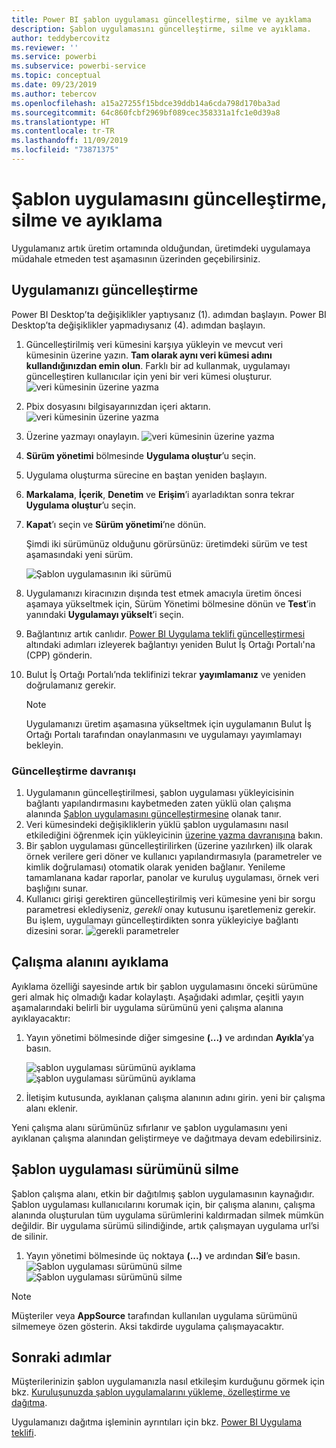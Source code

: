 ```yaml
---
title: Power BI şablon uygulaması güncelleştirme, silme ve ayıklama
description: Şablon uygulamasını güncelleştirme, silme ve ayıklama.
author: teddybercovitz
ms.reviewer: ''
ms.service: powerbi
ms.subservice: powerbi-service
ms.topic: conceptual
ms.date: 09/23/2019
ms.author: tebercov
ms.openlocfilehash: a15a27255f15bdce39ddb14a6cda798d170ba3ad
ms.sourcegitcommit: 64c860fcbf2969bf089cec358331a1fc1e0d39a8
ms.translationtype: HT
ms.contentlocale: tr-TR
ms.lasthandoff: 11/09/2019
ms.locfileid: "73871375"
---
```

# <a name="update-delete-and-extract-template-app"></a>Şablon uygulamasını güncelleştirme, silme ve ayıklama

Uygulamanız artık üretim ortamında olduğundan, üretimdeki uygulamaya müdahale etmeden test aşamasının üzerinden geçebilirsiniz.
## <a name="update-your-app"></a>Uygulamanızı güncelleştirme

Power BI Desktop’ta değişiklikler yaptıysanız (1). adımdan başlayın. Power BI Desktop’ta değişiklikler yapmadıysanız (4). adımdan başlayın.

1. Güncelleştirilmiş veri kümesini karşıya yükleyin ve mevcut veri kümesinin üzerine yazın. **Tam olarak aynı veri kümesi adını kullandığınızdan emin olun**. Farklı bir ad kullanmak, uygulamayı güncelleştiren kullanıcılar için yeni bir veri kümesi oluşturur.
![veri kümesinin üzerine yazma](media/service-template-apps-update-extract-delete/power-bi-template-app-upload-dataset.png)
1. Pbix dosyasını bilgisayarınızdan içeri aktarın.
![veri kümesinin üzerine yazma](media/service-template-apps-update-extract-delete/power-bi-template-app-upload-dataset2.png)
1. Üzerine yazmayı onaylayın.
![veri kümesinin üzerine yazma](media/service-template-apps-update-extract-delete/power-bi-template-app-upload-dataset3.png)

1. **Sürüm yönetimi** bölmesinde **Uygulama oluştur**’u seçin.
1. Uygulama oluşturma sürecine en baştan yeniden başlayın.
1. **Markalama**, **İçerik**, **Denetim** ve **Erişim**’i ayarladıktan sonra tekrar **Uygulama oluştur**’u seçin.
1. **Kapat**’ı seçin ve **Sürüm yönetimi**’ne dönün.

   Şimdi iki sürümünüz olduğunu görürsünüz: üretimdeki sürüm ve test aşamasındaki yeni sürüm.

    ![Şablon uygulamasının iki sürümü](media/service-template-apps-update-extract-delete/power-bi-template-app-update.png)

5. Uygulamanızı kiracınızın dışında test etmek amacıyla üretim öncesi aşamaya yükseltmek için, Sürüm Yönetimi bölmesine dönün ve **Test**’in yanındaki **Uygulamayı yükselt**’i seçin.
6. Bağlantınız artık canlıdır. [Power BI Uygulama teklifi güncelleştirmesi](https://docs.microsoft.com/azure/marketplace/cloud-partner-portal/power-bi/cpp-update-existing-offer) altındaki adımları izleyerek bağlantıyı yeniden Bulut İş Ortağı Portalı'na (CPP) gönderin.
7. Bulut İş Ortağı Portalı’nda teklifinizi tekrar **yayımlamanız** ve yeniden doğrulamanız gerekir.

   >[!NOTE]
   >Uygulamanızı üretim aşamasına yükseltmek için uygulamanın Bulut İş Ortağı Portalı tarafından onaylanmasını ve uygulamayı yayımlamayı bekleyin.

### <a name="update-behavior"></a>Güncelleştirme davranışı

1. Uygulamanın güncelleştirilmesi, şablon uygulaması yükleyicisinin bağlantı yapılandırmasını kaybetmeden zaten yüklü olan çalışma alanında [Şablon uygulamasını güncelleştirmesine](service-template-apps-install-distribute.md#update-a-template-app) olanak tanır.
1. Veri kümesindeki değişikliklerin yüklü şablon uygulamasını nasıl etkilediğini öğrenmek için yükleyicinin [üzerine yazma davranışına](service-template-apps-install-distribute.md#overwrite-behavior) bakın.
1. Bir şablon uygulaması güncelleştirilirken (üzerine yazılırken) ilk olarak örnek verilere geri döner ve kullanıcı yapılandırmasıyla (parametreler ve kimlik doğrulaması) otomatik olarak yeniden bağlanır. Yenileme tamamlanana kadar raporlar, panolar ve kuruluş uygulaması, örnek veri başlığını sunar.
1. Kullanıcı girişi gerektiren güncelleştirilmiş veri kümesine yeni bir sorgu parametresi eklediyseniz, *gerekli* onay kutusunu işaretlemeniz gerekir. Bu işlem, uygulamayı güncelleştirdikten sonra yükleyiciye bağlantı dizesini sorar.
 ![gerekli parametreler](media/service-template-apps-update-extract-delete/power-bi-template-app-upload-dataset4.png)

## <a name="extract-workspace"></a>Çalışma alanını ayıklama
Ayıklama özelliği sayesinde artık bir şablon uygulamasını önceki sürümüne geri almak hiç olmadığı kadar kolaylaştı. Aşağıdaki adımlar, çeşitli yayın aşamalarındaki belirli bir uygulama sürümünü yeni çalışma alanına ayıklayacaktır:

1. Yayın yönetimi bölmesinde diğer simgesine **(...)** ve ardından **Ayıkla**’ya basın.

    ![şablon uygulaması sürümünü ayıklama](media/service-template-apps-update-extract-delete/power-bi-template-app-extract.png) ![şablon uygulaması sürümünü ayıklama](media/service-template-apps-update-extract-delete/power-bi-template-app-extract-dialog.png)
2. İletişim kutusunda, ayıklanan çalışma alanının adını girin. yeni bir çalışma alanı eklenir.

Yeni çalışma alanı sürümünüz sıfırlanır ve şablon uygulamasını yeni ayıklanan çalışma alanından geliştirmeye ve dağıtmaya devam edebilirsiniz.

## <a name="delete-template-app-version"></a>Şablon uygulaması sürümünü silme
Şablon çalışma alanı, etkin bir dağıtılmış şablon uygulamasının kaynağıdır. Şablon uygulaması kullanıcılarını korumak için, bir çalışma alanını, çalışma alanında oluşturulan tüm uygulama sürümlerini kaldırmadan silmek mümkün değildir.
Bir uygulama sürümü silindiğinde, artık çalışmayan uygulama url’si de silinir.

1. Yayın yönetimi bölmesinde üç noktaya **(...)** ve ardından **Sil**’e basın.
 ![Şablon uygulaması sürümünü silme](media/service-template-apps-update-extract-delete/power-bi-template-app-delete.png)
 ![Şablon uygulaması sürümünü silme](media/service-template-apps-update-extract-delete/power-bi-template-app-delete-dialog.png)

>[!NOTE]
>Müşteriler veya **AppSource** tarafından kullanılan uygulama sürümünü silmemeye özen gösterin. Aksi takdirde uygulama çalışmayacaktır.

## <a name="next-steps"></a>Sonraki adımlar

Müşterilerinizin şablon uygulamanızla nasıl etkileşim kurduğunu görmek için bkz. [Kuruluşunuzda şablon uygulamalarını yükleme, özelleştirme ve dağıtma](service-template-apps-install-distribute.md).

Uygulamanızı dağıtma işleminin ayrıntıları için bkz. [Power BI Uygulama teklifi](https://docs.microsoft.com/azure/marketplace/cloud-partner-portal/power-bi/cpp-power-bi-offer).
